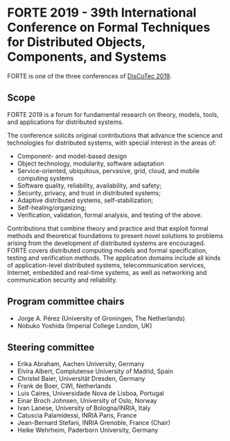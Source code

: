 # FORTE 2019 - 39th International Conference on Formal Techniques for Distributed Objects, Components, and Systems

FORTE is one of the three conferences of [DisCoTec 2019](https://www.discotec.org/2019/).

## Scope
FORTE 2019 is a forum for fundamental research on theory, models, tools, and applications for distributed systems.

The conference solicits original contributions that advance the science and technologies for distributed systems, with special interest in the areas of:

* Component- and model-based design
* Object technology, modularity, software adaptation
* Service-oriented, ubiquitous, pervasive, grid, cloud, and mobile computing systems
* Software quality, reliability, availability, and safety;
* Security, privacy, and trust in distributed systems;
* Adaptive distributed systems, self-stabilization;
* Self-healing/organizing;
* Verification, validation, formal analysis, and testing of the above.

Contributions that combine theory and practice and that exploit formal methods and theoretical foundations to present novel solutions to problems arising from the development of distributed systems are encouraged. FORTE covers distributed computing models and formal specification, testing and verification methods. The application domains include all kinds of application-level distributed systems, telecommunication services, Internet, embedded and real-time systems, as well as networking and communication security and reliability.

## Program committee chairs
* Jorge A. Pérez (University of Groningen, The Netherlands)
* Nobuko Yoshida (Imperial College London, UK)

## Steering committee
* Erika Abraham, Aachen University, Germany
* Elvira Albert, Complutense University of Madrid, Spain
* Christel Baier, Universität Dresden, Germany
* Frank de Boer, CWI, Netherlands
* Luis Caires, Universidade Nova de Lisboa, Portugal
* Einar Broch Johnsen, University of Oslo, Norway
* Ivan Lanese, University of Bologna/INRIA, Italy
* Catuscia Palamidessi, INRIA Paris, France
* Jean-Bernard Stefani, INRIA Grenoble, France (Chair)
* Heike Wehrheim, Paderborn University, Germany
